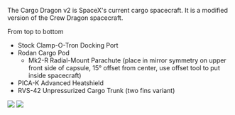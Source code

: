 The Cargo Dragon v2 is SpaceX's current cargo spacecraft. It is a modified version of the Crew Dragon spacecraft.

From top to bottom

* Stock Clamp-O-Tron Docking Port
* Rodan Cargo Pod
  * Mk2-R Radial-Mount Parachute (place in mirror symmetry on upper front side of capsule, 15° offset from center, use offset tool to put inside spacecraft)
* PICA-K Advanced Heatshield
* RVS-42 Unpressurized Cargo Trunk (two fins variant)

![](https://cdn.discordapp.com/attachments/797474045746479134/866060759767187456/front_Ghidorah_9_-_Cargo_Rodan_2.png)
![](https://cdn.discordapp.com/attachments/797474045746479134/866060720410722304/front_Ghidorah_9_-_Cargo_Rodan_3.png)
